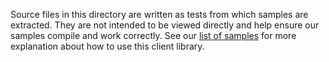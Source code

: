 Source files in this directory are written as tests from which samples are extracted.
They are not intended to be viewed directly and help ensure our samples compile and work correctly.
See our [list of samples](https://github.com/Azure/azure-sdk-for-net/tree/main/sdk/webpubsub/Azure.ResourceManager.WebPubSub/samples) for more explanation about how to use this client library.